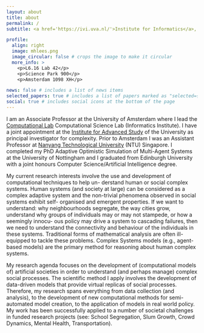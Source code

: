 ```yaml
---
layout: about
title: about
permalink: /
subtitle: <a href='https://ivi.uva.nl/'>Institute for Informatics</a>, <a href='https://ias.uva.nl/'>Institute for Advanced Study</a>  

profile:
  align: right
  image: mhlees.png
  image_circular: false # crops the image to make it circular
  more_info: >
    <p>L6.16 Lab 42</p>
    <p>Science Park 900</p>
    <p>Amsterdam 1098 XH</p>

news: false # includes a list of news items
selected_papers: true # includes a list of papers marked as "selected={true}"
social: true # includes social icons at the bottom of the page
---
```


I am an Associate Professor at the University of Amsterdam where I lead the [Computational Lab](https://uva.computationalscience.nl/)
Computational Science Lab (Informatics Institute). I have a joint appointment at the [Institute for Advanced Study](https://ias.uva.nl) of the University as principal investigator for complexity.  Prior to Amsterdam I was an Assistant Professor at [Nanyang Technological University](https://www.ntu.edu.sg/) (NTU) Singapore. I completed my PhD Adaptive Optimistic Simulation of Multi-Agent Systems at the University of Nottingham and I graduated from Edinburgh University with a joint honours Computer Science/Artificial Intelligence degree.

My current research interests involve the use and development of computational techniques to help un- derstand human or social complex systems. Human systems (and society at large) can be considered as a complex adaptive system and the non-trivial phenomena observed in social systems exhibit self- organised and emergent properties. If we want to understand: why neighbourhoods segregate, the way cities grow, understand why groups of individuals may or may not stampede, or how a seemingly innocu- ous policy may drive a system to cascading failures, then we need to understand the connectivity and behaviour of the individuals in these systems. Traditional forms of mathematical analysis are often ill- equipped to tackle these problems. Complex Systems models (e.g., agent-based models) are the primary method for reasoning about human complex systems.

My research agenda focuses on the development of (computational models of) artificial societies in order to understand (and perhaps manage) complex social processes. The scientific method I apply involves the development of data-driven models that provide virtual replicas of social processes. Therefore, my research spans everything from data collection (and analysis), to the development of new computational methods for semi-automated model creation, to the application of models in real world policy. My work has been successfully applied to a number of societal challenges in funded research projects (see: School Segregation, Slum Growth, Crowd Dynamics, Mental Health, Transportation).
